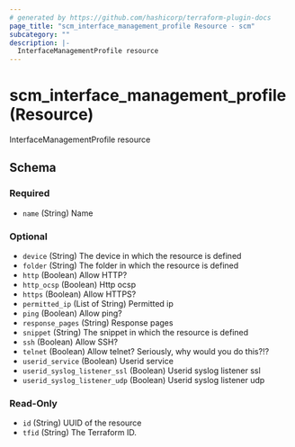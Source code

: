 ```yaml
---
# generated by https://github.com/hashicorp/terraform-plugin-docs
page_title: "scm_interface_management_profile Resource - scm"
subcategory: ""
description: |-
  InterfaceManagementProfile resource
---
```


# scm_interface_management_profile (Resource)

InterfaceManagementProfile resource



<!-- schema generated by tfplugindocs -->
## Schema

### Required

- `name` (String) Name

### Optional

- `device` (String) The device in which the resource is defined
- `folder` (String) The folder in which the resource is defined
- `http` (Boolean) Allow HTTP?
- `http_ocsp` (Boolean) Http ocsp
- `https` (Boolean) Allow HTTPS?
- `permitted_ip` (List of String) Permitted ip
- `ping` (Boolean) Allow ping?
- `response_pages` (String) Response pages
- `snippet` (String) The snippet in which the resource is defined
- `ssh` (Boolean) Allow SSH?
- `telnet` (Boolean) Allow telnet? Seriously, why would you do this?!?
- `userid_service` (Boolean) Userid service
- `userid_syslog_listener_ssl` (Boolean) Userid syslog listener ssl
- `userid_syslog_listener_udp` (Boolean) Userid syslog listener udp

### Read-Only

- `id` (String) UUID of the resource
- `tfid` (String) The Terraform ID.
